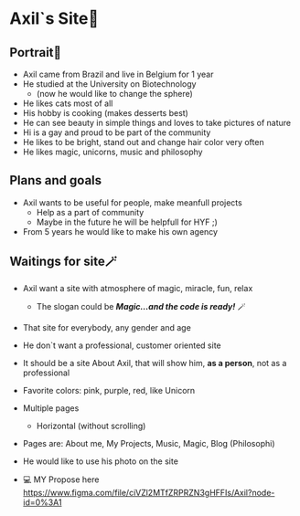# Axil`s Site🦄

## Portrait🌈

- Axil came from Brazil and live in Belgium for 1 year
- He studied at the University on Biotechnology
  - (now he would like to change the sphere)
- He likes cats most of all
- His hobby is cooking (makes desserts best)
- He can see beauty in simple things and loves to take pictures of nature
- Hi is a gay and proud to be part of the community
- He likes to be bright, stand out and change hair color very often
- He likes magic, unicorns, music and philosophy

## Plans and goals
  
- Axil wants to be useful for people, make meanfull projects
  - Help as a part of community
  - Maybe in the future he will be helpfull for HYF ;)
- From 5 years he would like to make his own agency

## Waitings for site🪄
    
- Axil want a site with atmosphere of magic, miracle, fun, relax
  - The slogan could be **_Magic...and the code is ready!_** 🪄
- That site for everybody, any gender and age
- He don`t want a professional, customer oriented site
- It should be a site About Axil, that will show him, **as a person**, not as a professional
- Favorite colors: pink, purple, red, like Unicorn 
- Multiple pages
  - Horizontal (without scrolling)
- Pages are: About me, My Projects, Music, Magic, Blog (Philosophi)
- He would like to use his photo on the site

- 💻 MY Propose here https://www.figma.com/file/ciVZl2MTfZRPRZN3gHFFIs/Axil?node-id=0%3A1 

